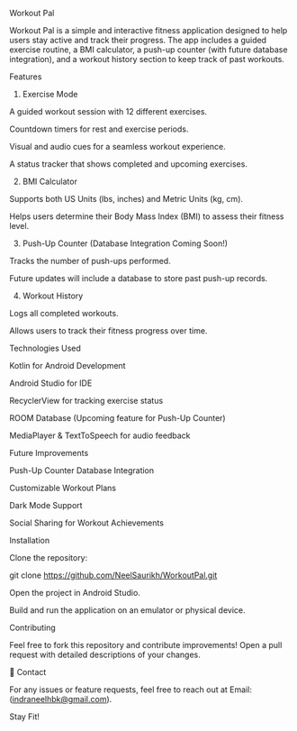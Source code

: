 Workout Pal

Workout Pal is a simple and interactive fitness application designed to help users stay active and track their progress. The app includes a guided exercise routine, a BMI calculator, a push-up counter (with future database integration), and a workout history section to keep track of past workouts.

Features

1. Exercise Mode

A guided workout session with 12 different exercises.

Countdown timers for rest and exercise periods.

Visual and audio cues for a seamless workout experience.

A status tracker that shows completed and upcoming exercises.

2. BMI Calculator

Supports both US Units (lbs, inches) and Metric Units (kg, cm).

Helps users determine their Body Mass Index (BMI) to assess their fitness level.

3. Push-Up Counter (Database Integration Coming Soon!)

Tracks the number of push-ups performed.

Future updates will include a database to store past push-up records.

4. Workout History

Logs all completed workouts.

Allows users to track their fitness progress over time.

Technologies Used

Kotlin for Android Development

Android Studio for IDE

RecyclerView for tracking exercise status

ROOM Database (Upcoming feature for Push-Up Counter)

MediaPlayer & TextToSpeech for audio feedback

Future Improvements

Push-Up Counter Database Integration

Customizable Workout Plans

Dark Mode Support

Social Sharing for Workout Achievements

Installation

Clone the repository:

git clone https://github.com/NeelSaurikh/WorkoutPal.git

Open the project in Android Studio.

Build and run the application on an emulator or physical device.

Contributing

Feel free to fork this repository and contribute improvements! Open a pull request with detailed descriptions of your changes.

📩 Contact

For any issues or feature requests, feel free to reach out at Email: (indraneelhbk@gmail.com).

Stay Fit!
